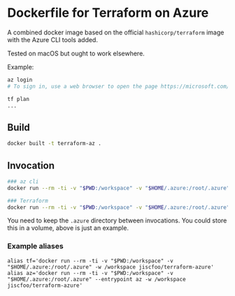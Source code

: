 Dockerfile for Terraform on Azure
=================================

A combined docker image based on the official `hashicorp/terraform` image with the Azure CLI tools added.

Tested on macOS but ought to work elsewhere.

Example:

```bash
az login
# To sign in, use a web browser to open the page https://microsoft.com/devicelogin and enter the code xxx to authenticate...

tf plan
...
```

## Build

```bash
docker built -t terraform-az .
```

## Invocation
```bash
### az cli
docker run --rm -ti -v "$PWD:/workspace" -v "$HOME/.azure:/root/.azure" --entrypoint az -w /workspace jiscfoo/terraform-azure

### Terraform
docker run --rm -ti -v "$PWD:/workspace" -v "$HOME/.azure:/root/.azure" -w /workspace jiscfoo/terraform-azure
```

You need to keep the `.azure` directory between invocations. You could store this in a volume, above is just an example.

### Example aliases
```
alias tf='docker run --rm -ti -v "$PWD:/workspace" -v "$HOME/.azure:/root/.azure" -w /workspace jiscfoo/terraform-azure'
alias az='docker run --rm -ti -v "$PWD:/workspace" -v "$HOME/.azure:/root/.azure" --entrypoint az -w /workspace jiscfoo/terraform-azure'
```
